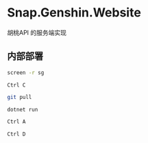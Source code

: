 # Snap.Genshin.Website
胡桃API 的服务端实现

## 内部部署

``` bash
screen -r sg
```
```
Ctrl C
```
``` bash
git pull
```
``` bash
dotnet run
```
``` bash
Ctrl A
```
``` bash
Ctrl D
```